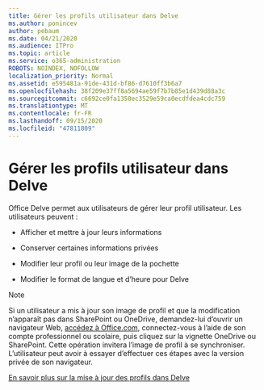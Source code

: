 ```yaml
---
title: Gérer les profils utilisateur dans Delve
ms.author: ponincev
author: pebaum
ms.date: 04/21/2020
ms.audience: ITPro
ms.topic: article
ms.service: o365-administration
ROBOTS: NOINDEX, NOFOLLOW
localization_priority: Normal
ms.assetid: e595481a-91de-431d-bf86-d7610ff3b6a7
ms.openlocfilehash: 38f209e37ff8a5694ae59f7b7b85e1d439d88a3c
ms.sourcegitcommit: c6692ce0fa1358ec3529e59ca0ecdfdea4cdc759
ms.translationtype: MT
ms.contentlocale: fr-FR
ms.lasthandoff: 09/15/2020
ms.locfileid: "47811809"
---
```

# <a name="manage-user-profiles-in-delve"></a>Gérer les profils utilisateur dans Delve

Office Delve permet aux utilisateurs de gérer leur profil utilisateur. Les utilisateurs peuvent :
  
- Afficher et mettre à jour leurs informations
    
- Conserver certaines informations privées
    
- Modifier leur profil ou leur image de la pochette
    
- Modifier le format de langue et d’heure pour Delve
    
> [!NOTE]
> Si un utilisateur a mis à jour son image de profil et que la modification n’apparaît pas dans SharePoint ou OneDrive, demandez-lui d’ouvrir un navigateur Web, [accédez à Office.com](https://www.office.com), connectez-vous à l’aide de son compte professionnel ou scolaire, puis cliquez sur la vignette OneDrive ou SharePoint. Cette opération invitera l’image de profil à se synchroniser. L’utilisateur peut avoir à essayer d’effectuer ces étapes avec la version privée de son navigateur. 
  
[En savoir plus sur la mise à jour des profils dans Delve](https://go.microsoft.com/fwlink/?linkid=735070)
  

